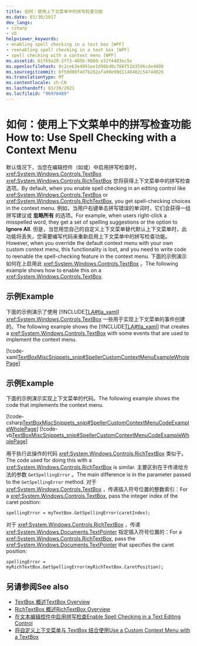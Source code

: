```yaml
---
title: 如何：使用上下文菜单中的拼写检查功能
ms.date: 03/30/2017
dev_langs:
- csharp
- vb
helpviewer_keywords:
- enabling spell checking in a text box [WPF]
- reenabling spell checking in a text box [WPF]
- spell checking with a context menu [WPF]
ms.assetid: 61f69a20-2ff3-4056-9060-e32f4483ec5e
ms.openlocfilehash: 0c2ceb3e4091ee1d98bd0c786f51b3596cdedd08
ms.sourcegitcommit: bf5dd80f4d7b202afa90e90d1148402c5474d826
ms.translationtype: MT
ms.contentlocale: zh-CN
ms.lasthandoff: 03/30/2021
ms.locfileid: "96970489"
---
```

# <a name="how-to-use-spell-checking-with-a-context-menu"></a><span data-ttu-id="799b3-102">如何：使用上下文菜单中的拼写检查功能</span><span class="sxs-lookup"><span data-stu-id="799b3-102">How to: Use Spell Checking with a Context Menu</span></span>
<span data-ttu-id="799b3-103">默认情况下，当您在编辑控件（如或）中启用拼写检查时， <xref:System.Windows.Controls.TextBox> <xref:System.Windows.Controls.RichTextBox> 您将获得上下文菜单中的拼写检查选项。</span><span class="sxs-lookup"><span data-stu-id="799b3-103">By default, when you enable spell checking in an editing control like <xref:System.Windows.Controls.TextBox> or <xref:System.Windows.Controls.RichTextBox>, you get spell-checking choices in the context menu.</span></span> <span data-ttu-id="799b3-104">例如，当用户右键单击拼写错误的单词时，它们会获得一组拼写建议或 **忽略所有** 的选项。</span><span class="sxs-lookup"><span data-stu-id="799b3-104">For example, when users right-click a misspelled word, they get a set of spelling suggestions or the option to **Ignore All**.</span></span> <span data-ttu-id="799b3-105">但是，当您用您自己的自定义上下文菜单替代默认上下文菜单时，此功能将丢失，您需要编写代码来重新启用上下文菜单中的拼写检查功能。</span><span class="sxs-lookup"><span data-stu-id="799b3-105">However, when you override the default context menu with your own custom context menu, this functionality is lost, and you need to write code to reenable the spell-checking feature in the context menu.</span></span> <span data-ttu-id="799b3-106">下面的示例演示如何在上启用此 <xref:System.Windows.Controls.TextBox> 。</span><span class="sxs-lookup"><span data-stu-id="799b3-106">The following example shows how to enable this on a <xref:System.Windows.Controls.TextBox>.</span></span>  
  
## <a name="example"></a><span data-ttu-id="799b3-107">示例</span><span class="sxs-lookup"><span data-stu-id="799b3-107">Example</span></span>  
 <span data-ttu-id="799b3-108">下面的示例演示了使用 [!INCLUDE[TLA#tla_xaml](../../../includes/tlasharptla-xaml-md.md)] <xref:System.Windows.Controls.TextBox> 一些用于实现上下文菜单的事件创建的。</span><span class="sxs-lookup"><span data-stu-id="799b3-108">The following example shows the [!INCLUDE[TLA#tla_xaml](../../../includes/tlasharptla-xaml-md.md)] that creates a <xref:System.Windows.Controls.TextBox> with some events that are used to implement the context menu.</span></span>  
  
 [!code-xaml[TextBoxMiscSnippets_snip#SpellerCustomContextMenuExampleWholePage](~/samples/snippets/csharp/VS_Snippets_Wpf/TextBoxMiscSnippets_snip/csharp/speller_custom_context_menu.xaml#spellercustomcontextmenuexamplewholepage)]  
  
## <a name="example"></a><span data-ttu-id="799b3-109">示例</span><span class="sxs-lookup"><span data-stu-id="799b3-109">Example</span></span>  
 <span data-ttu-id="799b3-110">下面的示例演示实现上下文菜单的代码。</span><span class="sxs-lookup"><span data-stu-id="799b3-110">The following example shows the code that implements the context menu.</span></span>  
  
 [!code-csharp[TextBoxMiscSnippets_snip#SpellerCustomContextMenuCodeExampleWholePage](~/samples/snippets/csharp/VS_Snippets_Wpf/TextBoxMiscSnippets_snip/csharp/speller_custom_context_menu.xaml.cs#spellercustomcontextmenucodeexamplewholepage)]
 [!code-vb[TextBoxMiscSnippets_snip#SpellerCustomContextMenuCodeExampleWholePage](~/samples/snippets/visualbasic/VS_Snippets_Wpf/TextBoxMiscSnippets_snip/visualbasic/speller_custom_context_menu.xaml.vb#spellercustomcontextmenucodeexamplewholepage)]  
  
 <span data-ttu-id="799b3-111">用于执行此操作的代码 <xref:System.Windows.Controls.RichTextBox> 类似于。</span><span class="sxs-lookup"><span data-stu-id="799b3-111">The code used for doing this with a <xref:System.Windows.Controls.RichTextBox> is similar.</span></span> <span data-ttu-id="799b3-112">主要区别在于传递给方法的参数 `GetSpellingError` 。</span><span class="sxs-lookup"><span data-stu-id="799b3-112">The main difference is in the parameter passed to the `GetSpellingError` method.</span></span> <span data-ttu-id="799b3-113">对于 <xref:System.Windows.Controls.TextBox> ，传递插入符号位置的整数索引：</span><span class="sxs-lookup"><span data-stu-id="799b3-113">For a <xref:System.Windows.Controls.TextBox>, pass the integer index of the caret position:</span></span>  
  
 `spellingError = myTextBox.GetSpellingError(caretIndex);`  
  
 <span data-ttu-id="799b3-114">对于 <xref:System.Windows.Controls.RichTextBox> ，传递 <xref:System.Windows.Documents.TextPointer> 指定插入符号位置的：</span><span class="sxs-lookup"><span data-stu-id="799b3-114">For a <xref:System.Windows.Controls.RichTextBox>, pass the <xref:System.Windows.Documents.TextPointer> that specifies the caret position:</span></span>  
  
 `spellingError = myRichTextBox.GetSpellingError(myRichTextBox.CaretPosition);`  
  
## <a name="see-also"></a><span data-ttu-id="799b3-115">另请参阅</span><span class="sxs-lookup"><span data-stu-id="799b3-115">See also</span></span>

- [<span data-ttu-id="799b3-116">TextBox 概述</span><span class="sxs-lookup"><span data-stu-id="799b3-116">TextBox Overview</span></span>](textbox-overview.md)
- [<span data-ttu-id="799b3-117">RichTextBox 概述</span><span class="sxs-lookup"><span data-stu-id="799b3-117">RichTextBox Overview</span></span>](richtextbox-overview.md)
- [<span data-ttu-id="799b3-118">在文本编辑控件中启用拼写检查</span><span class="sxs-lookup"><span data-stu-id="799b3-118">Enable Spell Checking in a Text Editing Control</span></span>](how-to-enable-spell-checking-in-a-text-editing-control.md)
- [<span data-ttu-id="799b3-119">将自定义上下文菜单与 TextBox 结合使用</span><span class="sxs-lookup"><span data-stu-id="799b3-119">Use a Custom Context Menu with a TextBox</span></span>](how-to-use-a-custom-context-menu-with-a-textbox.md)
